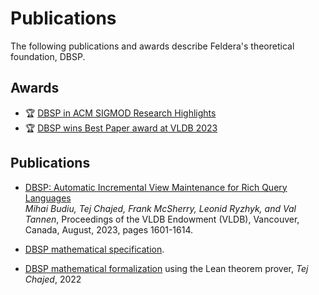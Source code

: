# Publications

The following publications and awards describe Feldera's theoretical foundation, DBSP.

## Awards

*  :trophy: [DBSP in ACM SIGMOD Research Highlights](/blog/sigmod-research-highlights/)  
*  :trophy: [DBSP wins Best Paper award at VLDB 2023 ](/blog/Best-Research-Paper-VLDB-2023/)  
## Publications


* [DBSP: Automatic Incremental View Maintenance for Rich Query
  Languages](https://www.feldera.com/vldb23.pdf)  
  *Mihai Budiu, Tej Chajed, Frank McSherry, Leonid Ryzhyk, and Val
  Tannen*, Proceedings of the VLDB Endowment (VLDB), Vancouver,
  Canada, August, 2023, pages 1601-1614.

* [DBSP mathematical specification](https://mihaibudiu.github.io/work/dbsp-spec.pdf).

* [DBSP mathematical formalization](https://github.com/tchajed/database-stream-processing-theory) using the Lean theorem prover, *Tej Chajed*, 2022
